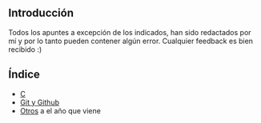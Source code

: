 ## Introducción
Todos los apuntes a excepción de los indicados, han sido redactados por mí y por lo tanto pueden contener algún error. Cualquier feedback es bien recibido :)

## Índice
- [C](./c)
- [Git y Github](./git)
- [Otros](./otros)
a el año que viene